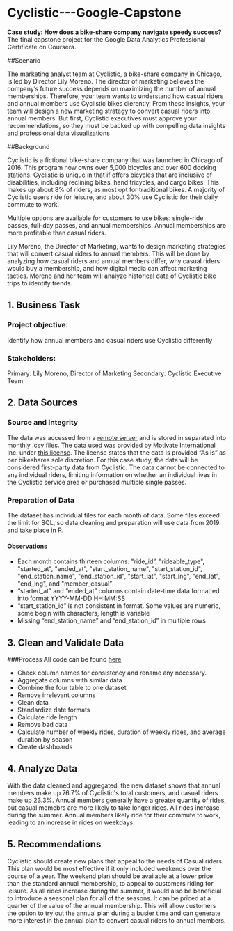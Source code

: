# Cyclistic---Google-Capstone
**Case study: How does a bike-share company navigate speedy success?**
The final capstone project for the Google Data Analytics Professional Certificate on Coursera.

##Scenario

The marketing analyst team at Cyclistic, a bike-share company in Chicago, is led by Director Lily Moreno. The director of marketing believes the company’s future success depends on maximizing the number of annual memberships. Therefore, your team wants to understand how casual riders and annual members use Cyclistic bikes dierently. From these insights, your team will design a new marketing strategy to convert casual riders into annual members. But first, Cyclistic executives must approve your recommendations, so they must be backed up with compelling data insights and professional data visualizations

##Background

Cyclistic is a fictional bike-share company that was launched in Chicago of 2016. This program now owns over 5,000 bicycles and over 600 docking stations. Cyclistic is unique in that if offers bicycles that are inclusive of disabilities, including reclining bikes, hand tricycles, and cargo bikes. This makes up about 8% of riders, as most opt for traditional bikes. A majority of Cyclistic users ride for leisure, and about 30% use Cyclistic for their daily commute to work.

Multiple options are available for customers to use bikes: single-ride passes, full-day passes, and annual memberships. Annual memberships are more profitable than casual riders.

Lily Moreno, the Director of Marketing, wants to design marketing strategies that will convert casual riders to annual members. This will be done by analyzing how casual riders and annual members differ, why casual riders would buy a membership, and how digital media can affect marketing tactics. Moreno and her team will analyze historical data of Cyclistic bike trips to identify trends.

## 1. Business Task

### Project objective: 
Identify how annual members and casual riders use Cyclistic differently

### Stakeholders:
Primary: Lily Moreno, Director of Marketing
Secondary: Cyclistic Executive Team

## 2. Data Sources

### Source and Integrity
The data was accessed from a [remote server](https://divvy-tripdata.s3.amazonaws.com/index.html) and is stored in separated into monthly .csv files. The data used was provided by Motivate International Inc. under [this license](https://divvybikes.com/data-license-agreement). The license states that the data is provided “As is” as per bikeshares sole discretion. For this case study, the data will be considered first-party data from Cyclistic. The data cannot be connected to any individual riders, limiting information on whether an individual lives in the Cyclistic service area or purchased multiple single passes. 


### Preparation of Data
The dataset has individual files for each month of data. Some files exceed the limit for SQL, so data cleaning and preparation will use data from 2019 and take place in R.

#### Observations
* Each month contains thirteen columns: "ride_id”, "rideable_type", "started_at", "ended_at”, "start_station_name", "start_station_id", "end_station_name", "end_station_id", "start_lat", "start_lng”, "end_lat", "end_lng", and "member_casual”
* “started_at” and “ended_at” columns contain date-time data formatted into format YYYY-MM-DD HH:MM:SS
* “start_station_id” is not consistent in format. Some values are numeric, some begin with characters, length is variable
* Missing “end_station_name” and “end_station_id” in multiple rows

## 3. Clean and Validate Data

###Process
All code can be found [here]()

* Check column names for consistency and rename any necessary.
* Aggregate columns with similar data
* Combine the four table to one dataset
* Remove irrelevant columns
* Clean data
* Standardize date formats
* Calculate ride length
* Remove bad data
* Calculate number of weekly rides, duration of weekly rides, and average duration by season
* Create dashboards


## 4. Analyze Data

With the data cleaned and aggregated, the new dataset shows that annual members make up 76.7% of Cyclistic's total customers, and casual riders make up 23.3%. Annual members generally have a greater quantity of rides, but casual memebrs are more likely to take longer rides. All rides increase during the summer. Annual members likely ride for their commute to work, leading to an increase in rides on weekdays.

## 5. Recommendations

Cyclistic should create new plans that appeal to the needs of Casual riders. This plan would be most effective if it only included weekends over the course of a year. The weekend plan should be available at a lower price than the standard annual membership, to appeal to customers riding for leisure.
As all rides increase during the summer, it would also be beneficial to introduce a seasonal plan for all of the seasons. It can be priced at a quarter of the value of the annual membership. This will allow customers the option to try out the annual plan during a busier time and can generate more interest in the annual plan to convert casual riders to annual members.
